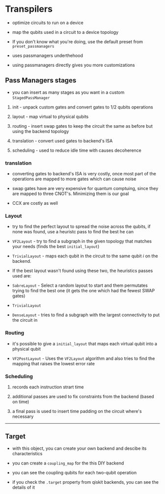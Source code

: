 # Transpilers

* optimize circuits to run on a device

* map the qubits used in a circuit to a device topology

* If you don't know what you're doing, use the default preset from `preset_passmanagers`

* uses passmanagers underthehood

* using passmanagers directly gives you more customizations



## Pass Managers stages

* you can insert as many stages as you want in a custom `StagedPassManager`



1. init - unpack custom gates and convert gates to 1/2 qubits operations

2. layout - map virtual to physical qubits

3. routing - insert swap gates to keep the circuit the same as before but using the backend topology

4. translation - convert used gates to backend's ISA

5. scheduling - used to reduce idle time with causes decoherence



### translation

* converting gates to backend's ISA is very costly, once most part of the operations are mapped to more gates which can cause noise

* swap gates have are very expensive for quantum comptuing, since they are mapped to three CNOT's. Minimizing them is our goal

* CCX are costly as well



### Layout

* try to find the perfect layout to spread the noise across the qubits, if none was found, use a heuristc pass to find the best he can

* `VF2Layout` - try to find a subgraph in the given topology that matches your needs (finds the best `initial_layout`)

* `TrivialLayout` - maps each qubit in the circuit to the same qubit $i$ on the backend.

* If the best layout wasn't found using these two, the heuristics passes used are:

* `SabreLayout` - Select a random layout to start and them permutates trying to find the best one (it gets the one which had the fewest SWAP gates)

* `TrivialLayout`

* `DenseLayout` - tries to find a subgraph with the largest connectivity to put the circuit in



### Routing

* it's possible to give a `initial_layout` that maps each virtual qubit into a physical qubit 

* `VF2PostLayout` - Uses the `VF2Layout` algorithm and also tries to find the mapping that raises the lowest error rate



### Scheduling

1. records each instruction strart time

2. additional passes are used to fix constraints from the backend (based on time)

3. a final pass is used to insert time padding on the circuit where's necessary



---





## Target

* with this object, you can create your own backend and descibe its characteristics

* you can create a `coupling_map` for the this DIY backend

* you can see the coupling qubits for each two-qubit operation

* if you check the `.target` property from qiskit backends, you can see the details of it














